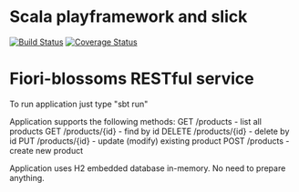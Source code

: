 Scala playframework and slick
==========================================
[![Build Status](https://travis-ci.org/kozlov-p-v/car-adverts.svg?branch=master)](https://travis-ci.org/kozlov-p-v/car-adverts)
[![Coverage Status](https://coveralls.io/repos/kozlov-p-v/car-adverts/badge.png?branch=master)](https://coveralls.io/r/kozlov-p-v/car-adverts)

# Fiori-blossoms RESTful service
To run application just type "sbt run"

Application supports the following methods:
GET /products - list all products
GET /products/{id} - find by id
DELETE /products/{id} - delete by id
PUT /products/{id} - update (modify) existing product
POST /products - create new product


Application uses H2 embedded database in-memory. No need to prepare anything.

